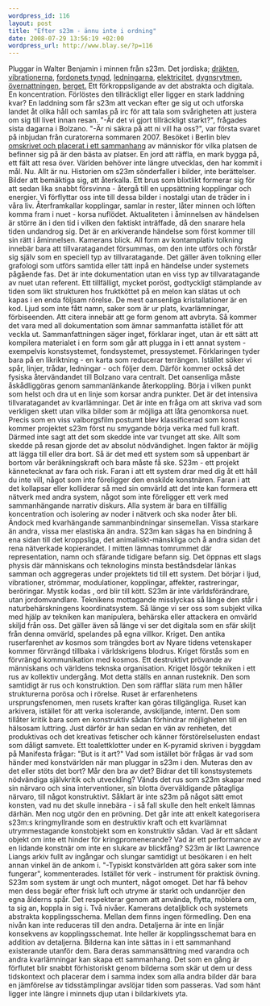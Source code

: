 ```yaml
--- 
wordpress_id: 116 
layout: post
title: "Efter s23m - ännu inte i ordning" 
date: 2008-07-29 13:56:19 +02:00 
wordpress_url: http://www.blay.se/?p=116 
---
```


Pluggar in Walter Benjamin i minnen från s23m. Det jordiska; [dräkten](http://www.23hq.com/eyeballer/photo/3294774/large?signature=31+1217331088+21ADC00738DABF2D24FD0E3C32348A52FA119E20), [vibrationerna](http://farm4.static.flickr.com/3053/2685914189_8af0a51ce1_b.jpg), [fordonets tyngd](http://www.23hq.com/eyeballer/photo/3290188/large?signature=168+1217331083+F3B37988923538C3DB426E65CC13CECD3170AC02), [ledningarna](http://www.23hq.com/eyeballer/photo/3290165/large?signature=174+1217331390+D9C41DE7E3ABE15FA1A562E5503FDA4E268B7991), [elektricitet](http://farm4.static.flickr.com/3292/2625065130_232fc1b614_o.jpg), [dygnsrytmen](http://www.23hq.com/eyeballer/photo/3309131/large?signature=734+1217331319+4DF6DBF004F3A22145826BD8571996819ABCA4D8), [övernattningen](http://www.23hq.com/eyeballer/photo/3290217/large?signature=341+1217331078+4216BD0E31E55F8BC22637366D65F8B1ADB0432C), [berget.](http://www.23hq.com/drrignell/photo/3311169/large?signature=945+1217331067+293134425FEC9172D7458EB4966E5EDD6CD6B634) Ett förkroppsligande av det abstrakta och digitala. En koncentration. Förlöstes den tillräckligt eller ligger en stark laddning kvar? En laddning som får s23m att veckan efter ge sig ut och utforska landet åt olika håll och samlas på irc för att tala som svårigheten att justera om sig till livet innan resan. "-Är det vi gjort tillräckligt starkt?", frågades sista dagarna i Bolzano. "-Är ni säkra på att ni vill ha oss?", var första svaret på inbjudan från curatorerna sommaren 2007. Besöket i Berlin blev [omskrivet och placerat i ett sammanhang](http://imomus.livejournal.com/386507.html) av människor för vilka platsen de befinner sig på är den bästa av platser. En jord att räffla, en mark bygga på, ett fält att resa över. Världen behöver inte längre utvecklas, den har kommit i mål. Nu. Allt är nu. Historien om s23m sönderfaller i bilder, inte berättelser. Bilder att bemäktiga sig, att återkalla. Ett brus som blixtlikt formerar sig för att sedan lika snabbt försvinna - återgå till en uppsättning kopplingar och energier. Vi förflyttar oss inte till dessa bilder i nostalgi utan de träder in i våra liv. Återframkallar kopplingar, samlar in rester, låter minnen och löften komma fram i nuet - korsa nuflödet. Aktualiteten i åminnelsen av händelsen är större än i den tid i vilken den faktiskt inträffade, då den snarare hela tiden undandrog sig. Det är en arkiverande händelse som först kommer till sin rätt i åminnelsen. Kamerans blick. All form av kontamplativ tolkning innebär bara att tillvaratagandet försummas, om den inte utförs och förstår sig själv som en speciell typ av tillvaratagande. Det gäller även tolkning eller grafologi som utförs samtida eller tätt inpå en händelse under systemets pågående fas. Det är inte dokumentation utan en viss typ av tillvaratagande av nuet utan referent. Ett tillfälligt, mycket poröst, godtyckligt stämplande av tiden som likt strukturen hos fruktköttet på en melon kan slätas ut och kapas i en enda följsam rörelse. De mest oansenliga kristallationer är en kod. Ljud som inte fått namn, saker som är ur plats, kvarlämningar, förbiseenden. Att citera innebär att ge form genom att avbryta. Så kommer det vara med all dokumentation som ämnar sammanfatta istället för att veckla ut. Sammanfattningen säger inget, förklarar inget, utan är ett sätt att kompilera materialet i en form som går att plugga in i ett annat system - exempelvis konstsystemet, fondsystemet, pressystemet. Förklaringen tyder bara på en likriktning - en karta som reducerar terrängen. Istället söker vi spår, linjer, trådar, ledningar - och följer dem. Därför kommer också det fysiska återvändandet till Bolzano vara centralt. Det oansenliga måste åskådliggöras genom sammanlänkande återkoppling. Börja i vilken punkt som helst och dra ut en linje som korsar andra punkter. Det är det intensiva tillvaratagandet av kvarlämningar. Det är inte en fråga om att skriva vad som verkligen skett utan vilka bilder som är möjliga att låta genomkorsa nuet. Precis som en viss valborgsfilm postumt blev klassificerad som konst kommer projektet s23m först nu smygande börja verka med full kraft. Därmed inte sagt att det som skedde inte var tvunget att ske. Allt som skedde på resan gjorde det av absolut nödvändighet. Ingen faktor är möjlig att lägga till eller dra bort. Så är det med ett system som så uppenbart är bortom vår beräkningskraft och bara måste få ske. S23m - ett projekt kännetecknat av fara och risk. Faran i att ett system drar med dig åt ett håll du inte vill, något som inte föreligger den enskilde konstnären. Faran i att det kollapsar eller kolliderar så med sin omvärld att det inte kan formera ett nätverk med andra system, något som inte föreligger ett verk med sammanhängande narrativ diskurs. Alla system är bara en tillfällig koncentration och isolering av noder i nätverk och ska noder åter bli. Ändock med kvarhängande sammanbindningar sinsemellan. Vissa starkare än andra, vissa mer elastiska än andra. S23m kan sägas ha en bindning å ena sidan till det kroppsliga, det animaliskt-mänskliga och å andra sidan det rena nätverkade kopierandet. I mitten lämnas tomrummet där representation, namn och sfärande tidigare befann sig. Det öppnas ett slags physis där människans och teknologins minsta beståndsdelar länkas samman och aggregeras under projektets tid till ett system. Det börjar i ljud, vibrationer, strömmar, modulationer, kopplingar, affekter, rastreringar, beröringar. Mystik kodas , ord blir till kött. S23m är inte världsförändrare, utan jordomvandlare. Teknikens mottagande misslyckas så länge den står i naturbehärskningens koordinatsystem. Så länge vi ser oss som subjekt vilka med hjälp av tekniken kan manipulera, behärska eller attackera en omvärld skiljd från oss. Det gäller även så länge vi ser det digitala som en sfär skiljt från denna omvärld, spelandes på egna villkor. Kriget. Den antika ruserfarenhet av kosmos som trängdes bort av Nyare tidens vetenskaper kommer förvrängd tillbaka i världskrigens blodrus. Kriget förstås som en förvrängd kommunikation med kosmos. Ett destruktivt prövande av människans och världens teknska organisation. Kriget lösgör tekniken i ett rus av kollektiv undergång. Mot detta ställs en annan rusteknik. Den som samtidigt är rus och konstruktion. Den som räfflar släta rum men håller strukturerna porösa och i rörelse. Ruset är erfarenhetens ursprungsfenomen, men rusets krafter kan göras tillgängliga. Ruset kan arkivera, istället för att verka isolerande, avskiljande, internt. Den som tillåter kritik bara som en konstruktiv sådan förhindrar möjligheten till en hälsosam luttring. Just därför är han sedan en vän av renheten, det produktivas och det kreativas fetischer och känner förstörelselusten endast som dåligt samvete. Ett toalettklotter under en K-pyramid skriven i byggdam på Manifesta frågar: "But is it art?" Vad som istället bör frågas är vad som händer med konstvärlden när man pluggar in s23m i den. Muteras den av det eller stöts det bort? Mår den bra av det? Bidrar det till konstsystemets nödvändiga självkritik och utveckling? Vänds det rus som s23m skapar med sin närvaro och sina interventioner, sin blotta överväldigande påtagliga närvaro, till något konstruktivt. Såklart är inte s23m på något sätt emot konsten, vad nu det skulle innebära - i så fall skulle den helt enkelt lämnas därhän. Men nog utgör den en prövning. Det går inte att enkelt kategorisera s23m:s kringmyllrande som en destruktiv kraft och ett kvarlämnat utrymmestagande konstobjekt som en konstruktiv sådan. Vad är ett sådant objekt om inte ett hinder för kringpromenerande? Vad är ett performance av en lidande konstnär om inte en slukare av blickfång? S23m är likt Lawrence Liangs arkiv fullt av ingångar och slungar samtidigt ut besökaren i en helt annan vinkel än de ankom i. "-Typiskt konstvärlden att göra saker som inte fungerar", kommenterades. Istället för verk - instrument för praktisk övning. S23m som system är ungt och muntert, något omoget. Det har få behov men dess begär efter frisk luft och utryme är starkt och undanröjer den egna ålderns spår. Det respekterar genom att använda, flytta, möblera om, ta sig an, koppla in sig i. Två nivåer. Kamerans detaljblick och systemets abstrakta kopplingsschema. Mellan dem finns ingen förmedling. Den ena nivån kan inte reduceras till den andra. Detaljerna är inte en linjär konsekvens av kopplingsschemat. Inte heller är kopplingsschemat bara en addition av detaljerna. Bilderna kan inte sättas in i ett sammanhand existerande utanför dem. Bara deras sammansättning med varandra och andra kvarlämningar kan skapa ett sammanhang. Det som en gång är förflutet blir snabbt förhistoriskt genom bilderna som skär ut dem ur dess tidskontext och placerar dem i samma index som alla andra bilder där bara en jämförelse av tidsstämplingar avslöjar tiden som passeras. Vad som hänt ligger inte längre i minnets djup utan i bildarkivets yta. 